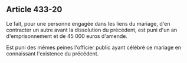 Article 433-20
----
Le fait, pour une personne engagée dans les liens du mariage, d'en contracter un
autre avant la dissolution du précédent, est puni d'un an d'emprisonnement et de
45 000 euros d'amende.

Est puni des mêmes peines l'officier public ayant célébré ce mariage en
connaissant l'existence du précédent.
